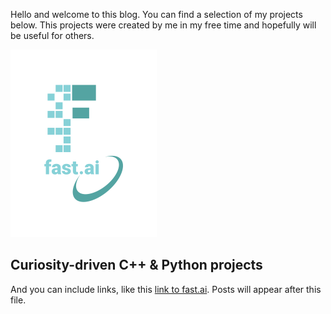 Hello and welcome to this blog. You can find a selection of my projects below. This projects were created by me in my free time and hopefully will be useful for others.

![Image of fast.ai logo](images/logo.png)

## Curiosity-driven C++ & Python projects

And you can include links, like this [link to fast.ai](https://www.fast.ai). Posts will appear after this file. 
